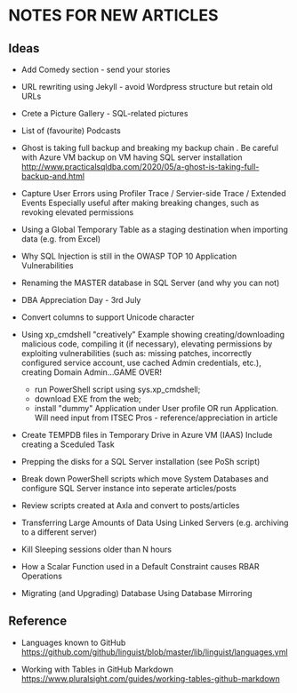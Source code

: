 # NOTES FOR NEW ARTICLES #

## Ideas ##

* Add Comedy section - send your stories

* URL rewriting using Jekyll - avoid Wordpress structure but retain old URLs

* Crete a Picture Gallery - SQL-related pictures

* List of (favourite) Podcasts

* Ghost is taking full backup and breaking my backup chain . Be careful with Azure VM backup on VM having SQL server installation  
  <http://www.practicalsqldba.com/2020/05/a-ghost-is-taking-full-backup-and.html>

* Capture User Errors using Profiler Trace / Servier-side Trace / Extended Events
  Especially useful after making breaking changes, such as revoking elevated permissions

* Using a Global Temporary Table as a staging destination when importing data (e.g. from Excel)

* Why SQL Injection is still in the OWASP TOP 10 Application Vulnerabilities

* Renaming the MASTER database in SQL Server (and why you can not)

* DBA Appreciation Day - 3rd July

* Convert columns to support Unicode character

* Using xp_cmdshell "creatively"
  Example showing creating/downloading malicious code, compiling it (if necessary), elevating permissions by exploiting vulnerabilities
  (such as: missing patches, incorrectly configured service account, use cached Admin credentials, etc.), creating Domain Admin...GAME OVER!
  * run PowerShell script using sys.xp_cmdshell;
  * download EXE from the web;
  * install "dummy" Application under User profile OR run Application.
  Will need input from ITSEC Pros - reference/appreciation in article

* Create TEMPDB files in Temporary Drive in Azure VM (IAAS)
  Include creating a Sceduled Task
  
* Prepping the disks for a SQL Server installation (see PoSh script)
  
* Break down PowerShell scripts which move System Databases and configure SQL Server instance into seperate articles/posts

* Review scripts created at Axla and convert to posts/articles

* Transferring Large Amounts of Data Using Linked Servers (e.g. archiving to a different server)

* Kill Sleeping sessions older than N hours

* How a Scalar Function used in a Default Constraint causes RBAR Operations

* Migrating (and Upgrading) Database Using Database Mirroring

## Reference ##

* Languages known to GitHub
  <https://github.com/github/linguist/blob/master/lib/linguist/languages.yml>

* Working with Tables in GitHub Markdown
  <https://www.pluralsight.com/guides/working-tables-github-markdown>
